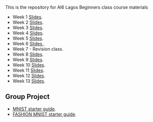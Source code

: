 
This is the repository for AI6 Lagos Beginners class course materials
- Week 1 [Slides](https://docs.google.com/presentation/d/12rIRShcrA2HPy-7dh56qbn3RjdNdxtLfwTGv9bUJT_c/edit?usp=sharing).
- Week 2 [Slides](https://docs.google.com/presentation/d/1Rl-WhvKHFzml2eI667nOgJ3I2lIohMx1lKtIXbOkZy0/edit?usp=sharing).
- Week 3 [Slides](https://docs.google.com/presentation/d/1WhqbJt52SZEkqPs7x_qdjzjAswuSWA4aW7yeNsrokaM/edit?usp=sharing).
- Week 4 [Slides](https://docs.google.com/presentation/d/1AYafIiPlqh-KjhBXD2gtbtvoZ7qnLo47xvoUEbTK1m8/edit?usp=sharing).
- Week 5 [Slides](https://docs.google.com/presentation/d/1uRIVWE-HDf9ETXsrNowIH6rST_P8t3y2Z-hdQ2IdgJA/edit?usp=sharing).
- Week 6 [Slides ](https://docs.google.com/presentation/d/1a3dy7rzX2FYyXV78cGG4p0TOTJuKBGaSCTK1fXX5Bok/edit?usp=sharing).
- Week 7 - Revision class.
- Week 8 [Slides](https://docs.google.com/presentation/d/1MOq5csXAZ9sxBL7a3SPFM_ErW5IPheok3TuSQS3V_AA/edit?usp=sharing).
- Week 9 [Slides](https://docs.google.com/presentation/d/1eGLLkpYClw6LfUvvLql_CEMvH4WKR7N-0eR8gFnfb5s/edit?usp=sharing).
- Week 10 [Slides](https://docs.google.com/presentation/d/1A7a2KagPiTjFyLTqJIJaebeRZLlBF4nBD6-vGwcn7ak/edit?usp=sharing).
- Week 11 [Slides](https://docs.google.com/presentation/d/1ENMjD1K9CeC2adAF0dkAgZAU0skOrDycFs3jFnWYy3w/edit?usp=sharing).
- Week 12 [Slides](https://docs.google.com/presentation/d/1p6hBtT9l0grUZzw9DB6MK-VZanzZL5Pa8QBUnuy9O9w/edit?usp=sharing).
- Week 13 [Slides](https://docs.google.com/presentation/d/1eiVDMMq9n01MVJWBgzHJk8hjFJ-dGY-3ixhFW1i1e94/edit?usp=sharing).

## Group Project
- [MNIST starter guide](https://colab.research.google.com/drive/1ROZ4K77T9gPP1swS5aFDcAQGxaCDmkH6).
- [FASHION MNIST starter guide](https://colab.research.google.com/drive/1EdQwOLrJ2SYhg4O1gbOLgOgITkPOlxIE).
